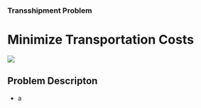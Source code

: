 ### Transshipment Problem
# Minimize Transportation Costs

<img src="https://raw.githubusercontent.com/juanduranc/imgs/master/transshipment.JPEG" />

Problem Descripton
-------------
  - a
